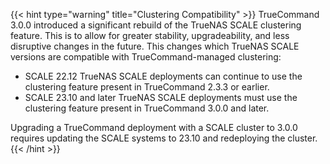 &NewLine;

{{< hint type="warning" title="Clustering Compatibility" >}}
TrueCommand 3.0.0 introduced a significant rebuild of the TrueNAS SCALE clustering feature.
This is to allow for greater stability, upgradeability, and less disruptive changes in the future.
This changes which TrueNAS SCALE versions are compatible with TrueCommand-managed clustering:

* SCALE 22.12 TrueNAS SCALE deployments can continue to use the clustering feature present in TrueCommand 2.3.3 or earlier.
* SCALE 23.10 and later TrueNAS SCALE deployments must use the clustering feature present in TrueCommand 3.0.0 and later.

Upgrading a TrueCommand deployment with a SCALE cluster to 3.0.0 requires updating the SCALE systems to 23.10 and redeploying the cluster.
{{< /hint >}}
